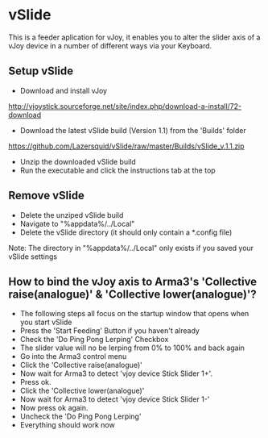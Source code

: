 # vSlide

This is a feeder aplication for vJoy, it enables you to alter the slider axis of a 
vJoy device in a number of different ways via your Keyboard.

Setup vSlide
-
- Download and install vJoy

http://vjoystick.sourceforge.net/site/index.php/download-a-install/72-download
- Download the latest vSlide build (Version 1.1) from the 'Builds' folder

https://github.com/Lazersquid/vSlide/raw/master/Builds/vSlide_v.1.1.zip
- Unzip the downloaded vSlide build
- Run the executable and click the instructions tab at the top

Remove vSlide
-
- Delete the unziped vSlide build
- Navigate to "%appdata%/../Local"
- Delete the vSlide directory (it should only contain a *.config file)

Note: The directory in "%appdata%/../Local" only exists if you saved your vSlide settings

How to bind the vJoy axis to Arma3's 'Collective raise(analogue)' & 'Collective lower(analogue)'?
-
- The following steps all focus on the startup window that opens when you start vSlide
- Press the 'Start Feeding' Button if you haven't already
- Check the 'Do Ping Pong Lerping' Checkbox
- The slider value will no be lerping from 0% to 100% and back again
- Go into the Arma3 control menu
- Click the 'Collective raise(analogue)'
- Now wait for Arma3 to detect 'vjoy device Stick Slider 1+'.
- Press ok.
- Click the 'Collective lower(analogue)'
- Now wait for Arma3 to detect 'vjoy device Stick Slider 1-'
- Now press ok again.
- Uncheck the 'Do Ping Pong Lerping'
- Everything should work now
